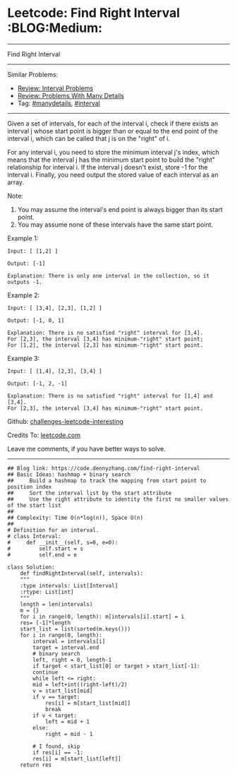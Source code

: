 
# Leetcode: Find Right Interval     :BLOG:Medium:

---

Find Right Interval  

---

Similar Problems:  

-   [Review: Interval Problems](https://code.dennyzhang.com/review-interval)
-   [Review: Problems With Many Details](https://code.dennyzhang.com/review-manydetails)
-   Tag: [#manydetails](https://code.dennyzhang.com/tag/manydetails), [#interval](https://code.dennyzhang.com/tag/interval)

---

Given a set of intervals, for each of the interval i, check if there exists an interval j whose start point is bigger than or equal to the end point of the interval i, which can be called that j is on the "right" of i.  

For any interval i, you need to store the minimum interval j's index, which means that the interval j has the minimum start point to build the "right" relationship for interval i. If the interval j doesn't exist, store -1 for the interval i. Finally, you need output the stored value of each interval as an array.  

Note:  

1.  You may assume the interval's end point is always bigger than its start point.
2.  You may assume none of these intervals have the same start point.

Example 1:  

    Input: [ [1,2] ]
    
    Output: [-1]
    
    Explanation: There is only one interval in the collection, so it outputs -1.

Example 2:  

    Input: [ [3,4], [2,3], [1,2] ]
    
    Output: [-1, 0, 1]
    
    Explanation: There is no satisfied "right" interval for [3,4].
    For [2,3], the interval [3,4] has minimum-"right" start point;
    For [1,2], the interval [2,3] has minimum-"right" start point.

Example 3:  

    Input: [ [1,4], [2,3], [3,4] ]
    
    Output: [-1, 2, -1]
    
    Explanation: There is no satisfied "right" interval for [1,4] and [3,4].
    For [2,3], the interval [3,4] has minimum-"right" start point.

Github: [challenges-leetcode-interesting](https://github.com/DennyZhang/challenges-leetcode-interesting/tree/master/problems/find-right-interval)  

Credits To: [leetcode.com](https://leetcode.com/problems/find-right-interval/description/)  

Leave me comments, if you have better ways to solve.  

---

    ## Blog link: https://code.dennyzhang.com/find-right-interval
    ## Basic Ideas: hashmap + binary search
    ##     Build a hashmap to track the mapping from start point to position index
    ##     Sort the interval list by the start attribute
    ##     Use the right attribute to identity the first no smaller values of the start list
    ##
    ## Complexity: Time O(n*log(n)), Space O(n)
    ##
    # Definition for an interval.
    # class Interval:
    #     def __init__(self, s=0, e=0):
    #         self.start = s
    #         self.end = e
    
    class Solution:
        def findRightInterval(self, intervals):
    	"""
    	:type intervals: List[Interval]
    	:rtype: List[int]
    	"""
    	length = len(intervals)
    	m = {}
    	for i in range(0, length): m[intervals[i].start] = i
    	res= [-1]*length
    	start_list = list(sorted(m.keys()))
    	for i in range(0, length):
    	    interval = intervals[i]
    	    target = interval.end
    	    # binary search
    	    left, right = 0, length-1
    	    if target < start_list[0] or target > start_list[-1]:
    		continue
    	    while left <= right:
    		mid = left+int((right-left)/2)
    		v = start_list[mid]
    		if v == target:
    		    res[i] = m[start_list[mid]]
    		    break
    		if v < target:
    		    left = mid + 1
    		else:
    		    right = mid - 1
    
    	    # I found, skip
    	    if res[i] == -1:
    		res[i] = m[start_list[left]]
    	return res

